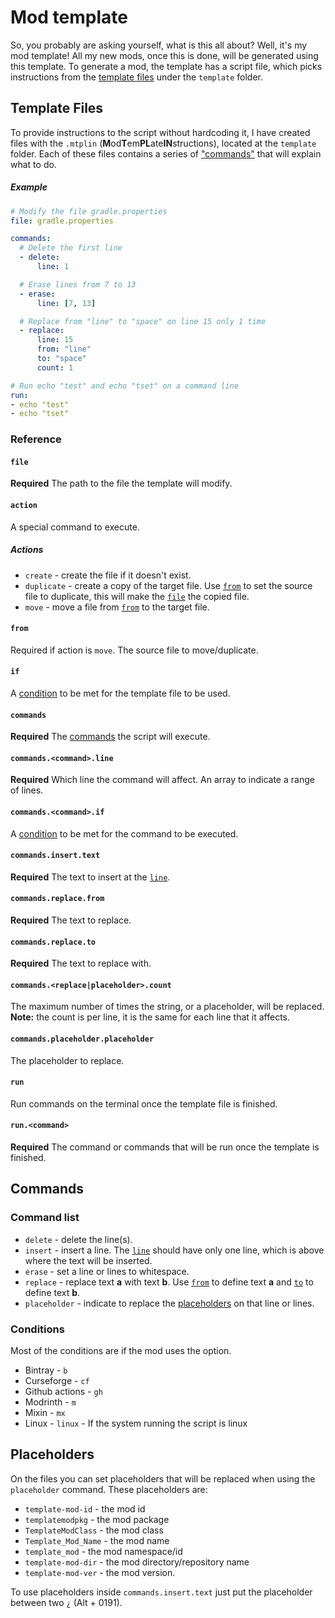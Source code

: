 # Mod template

So, you probably are asking yourself, what is this all about? Well, it's my mod template! All my new mods, once this is done, will be generated using this template. To generate a mod, the template has a script file, which picks instructions from the [template files](#template-files) under the `template` folder.

## Template Files
To provide instructions to the script without hardcoding it, I have created files with the `.mtplin` (**M**od**T**em**PL**ate**IN**structions), located at the `template` folder. Each of these files contains a series of ["commands"](#commands) that will explain what to do.

##### Example
```yaml
# Modify the file gradle.properties
file: gradle.properties

commands:
  # Delete the first line
  - delete:
      line: 1

  # Erase lines from 7 to 13
  - erase:
      line: [7, 13]

  # Replace from "line" to "space" on line 15 only 1 time
  - replace:
      line: 15
      from: "line"
      to: "space"
      count: 1

# Run echo "test" and echo "tset" on a command line
run:
- echo "test"
- echo "tset"
```

### Reference
#### `file`
**Required** The path to the file the template will modify.

#### `action`
A special command to execute.

##### Actions
- `create` - create the file if it doesn't exist.
- `duplicate` - create a copy of the target file. Use [`from`](#from) to set the source file to duplicate, this will make the [`file`](#file) the copied file.
- `move` - move a file from [`from`](#from) to the target file.

#### `from`
Required if action is `move`. The source file to move/duplicate.

#### `if`
A [condition](#conditions) to be met for the template file to be used.

#### `commands`
**Required** The [commands](#commands) the script will execute.

#### `commands.<command>.line`
**Required** Which line the command will affect. An array to indicate a range of lines.

#### `commands.<command>.if`
A [condition](#conditions) to be met for the command to be executed.

#### `commands.insert.text`
**Required** The text to insert at the [`line`](#commandscommandline).

#### `commands.replace.from`
**Required** The text to replace.

#### `commands.replace.to`
**Required** The text to replace with.

#### `commands.<replace|placeholder>.count`
The maximum number of times the string, or a placeholder, will be replaced. **Note:** the count is per line, it is the same for each line that it affects.

#### `commands.placeholder.placeholder`
The placeholder to replace.

#### `run`
Run commands on the terminal once the template file is finished.

#### `run.<command>`
**Required** The command or commands that will be run once the template is finished.

## Commands
### Command list
- `delete` - delete the line(s).
- `insert` - insert a line. The [`line`](#commandscommandline) should have only one line, which is above where the text will be inserted.
- `erase` - set a line or lines to whitespace.
- `replace` - replace text **a** with text **b**. Use [`from`](#commandsreplacefrom) to define text **a** and [`to`](#commandsreplaceto) to define text **b**.
- `placeholder` - indicate to replace the [placeholders](#placeholders) on that line or lines.

### Conditions
Most of the conditions are if the mod uses the option.
- Bintray - `b`
- Curseforge - `cf`
- Github actions - `gh`
- Modrinth - `m`
- Mixin - `mx`
- Linux - `linux` - If the system running the script is linux

## Placeholders
On the files you can set placeholders that will be replaced when using the `placeholder` command. These placeholders are:
- `template-mod-id` - the mod id
- `templatemodpkg` - the mod package
- `TemplateModClass` - the mod class
- `Template_Mod_Name` - the mod name
- `template_mod` - the mod namespace/id
- `template-mod-dir` - the mod directory/repository name
- `template-mod-ver` - the mod version.

To use placeholders inside `commands.insert.text` just put the placeholder between two `¿` (Alt + 0191).
